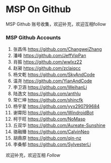 # MSP On Github

MSP Github 账号收集，欢迎补充，欢迎互相follow

### MSP Github Accounts

1. 张昌伟 <https://github.com/ChangweiZhang>
1. 潘峰 <https://github.com/JeffVipPan>
1. 肖振 <https://github.com/wwlxz22>
1. 赵昶 <https://github.com/zclaiqcc>
1. 杨文乾 <https://github.com/SkyAndCode>
1. 温尧  <https://github.com/YianAndCode>
1. 李卫涵 <https://github.com/WeihanLi>
1. 陆逸文 <https://github.com/anthlu>
1. 常仁坤 <https://github.com/shincfk>
1. 杨宇星 <https://github.com/yyx290799684>
1. 谢霄阳 <https://github.com/WindroidBot>
1. 柯于旺 <https://github.com/NoMasp>
1. 丘双华 <https://github.com/Aureate-Sunshine>
1. 骆融臻 <https://github.com/CalvinNeo>
1. 胡鼎原 <https://github.com/qin-nz>
1. 李桑郁 <https://github.com/SylvesterLi>

欢迎补充，欢迎互相 *Follow*
